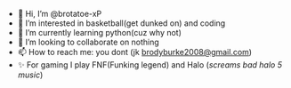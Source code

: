 - 👋 Hi, I’m @brotatoe-xP
- 👀 I’m interested in basketball(get dunked on) and coding
- 🌱 I’m currently learning python(cuz why not)
- 💞️ I’m looking to collaborate on nothing
- 📫 How to reach me: you dont (jk brodyburke2008@gmail.com)
- ✨ For gaming I play FNF(Funking legend) and Halo (*screams bad halo 5 music*)

<!---
brotatoe-xP/brotatoe-xP is a ✨ special ✨ repository because its `README.md` (this file) appears on your GitHub profile.
You can click the Preview link to take a look at your changes.
--->
